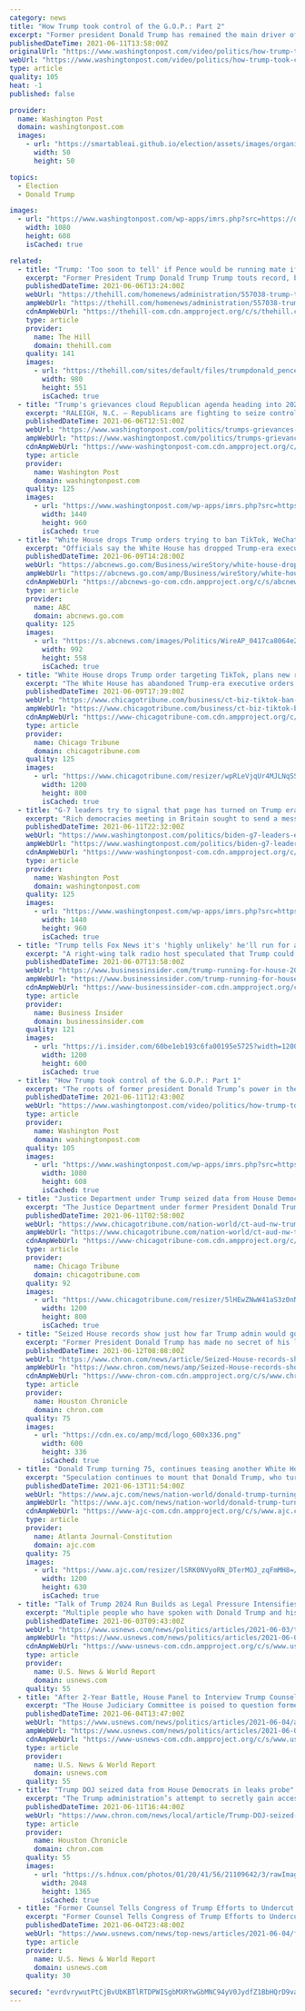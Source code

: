 ```yaml
---
category: news
title: "How Trump took control of the G.O.P.: Part 2"
excerpt: "Former president Donald Trump has remained the main driver of the Republican Party priorities, despite losing his reelection bid in 2020."
publishedDateTime: 2021-06-11T13:58:00Z
originalUrl: "https://www.washingtonpost.com/video/politics/how-trump-took-control-of-the-gop-part-2/2021/06/11/e51dd21f-cb4f-482d-99c3-84e995e2dd4f_video.html"
webUrl: "https://www.washingtonpost.com/video/politics/how-trump-took-control-of-the-gop-part-2/2021/06/11/e51dd21f-cb4f-482d-99c3-84e995e2dd4f_video.html"
type: article
quality: 105
heat: -1
published: false

provider:
  name: Washington Post
  domain: washingtonpost.com
  images:
    - url: "https://smartableai.github.io/election/assets/images/organizations/washingtonpost.com-50x50.jpg"
      width: 50
      height: 50

topics:
  - Election
  - Donald Trump

images:
  - url: "https://www.washingtonpost.com/wp-apps/imrs.php?src=https://d1i4t8bqe7zgj6.cloudfront.net/06-10-2021/t_30906ce0701a471f8f311da60f2eb083_name_Site_thumb_pt2.jpg&w=1080"
    width: 1080
    height: 608
    isCached: true

related:
  - title: "Trump: 'Too soon to tell' if Pence would be running mate if he seeks White House in 2024"
    excerpt: "Former President Trump Donald Trump Trump touts record, blasts Dems in return to stage Trump demands China pay 'reparations' for role in coronavirus pandemic Trump endorses Rep. Ted Budd for ..."
    publishedDateTime: 2021-06-06T13:24:00Z
    webUrl: "https://thehill.com/homenews/administration/557038-trump-too-soon-to-tell-if-pence-would-be-running-mate-if-he-runs-in"
    ampWebUrl: "https://thehill.com/homenews/administration/557038-trump-too-soon-to-tell-if-pence-would-be-running-mate-if-he-runs-in?amp"
    cdnAmpWebUrl: "https://thehill-com.cdn.ampproject.org/c/s/thehill.com/homenews/administration/557038-trump-too-soon-to-tell-if-pence-would-be-running-mate-if-he-runs-in?amp"
    type: article
    provider:
      name: The Hill
      domain: thehill.com
    quality: 141
    images:
      - url: "https://thehill.com/sites/default/files/trumpdonald_pencemike_092820getty_press.jpg"
        width: 980
        height: 551
        isCached: true
  - title: "Trump's grievances cloud Republican agenda heading into 2022"
    excerpt: "RALEIGH, N.C. — Republicans are fighting to seize control of Congress. Just don’t ask what they’d do if they win. Look no further for evidence of the GOP’s muddled governing agenda than battleground North Carolina, where party leaders packed into a ..."
    publishedDateTime: 2021-06-06T12:51:00Z
    webUrl: "https://www.washingtonpost.com/politics/trumps-grievances-cloud-republican-agenda-heading-into-2022/2021/06/06/45c5bf4e-c6ce-11eb-8708-64991f2acf28_story.html"
    ampWebUrl: "https://www.washingtonpost.com/politics/trumps-grievances-cloud-republican-agenda-heading-into-2022/2021/06/06/45c5bf4e-c6ce-11eb-8708-64991f2acf28_story.html?outputType=amp"
    cdnAmpWebUrl: "https://www-washingtonpost-com.cdn.ampproject.org/c/s/www.washingtonpost.com/politics/trumps-grievances-cloud-republican-agenda-heading-into-2022/2021/06/06/45c5bf4e-c6ce-11eb-8708-64991f2acf28_story.html?outputType=amp"
    type: article
    provider:
      name: Washington Post
      domain: washingtonpost.com
    quality: 125
    images:
      - url: "https://www.washingtonpost.com/wp-apps/imrs.php?src=https://arc-anglerfish-washpost-prod-washpost.s3.amazonaws.com/public/EI46HVGGMUI6XCNEW6XCFKQZHY.jpg&w=1440"
        width: 1440
        height: 960
        isCached: true
  - title: "White House drops Trump orders trying to ban TikTok, WeChat"
    excerpt: "Officials say the White House has dropped Trump-era executive orders that attempted to ban the popular apps TikTok and WeChat and will conduct its own review aimed at identifying national security ris"
    publishedDateTime: 2021-06-09T14:28:00Z
    webUrl: "https://abcnews.go.com/Business/wireStory/white-house-drops-trump-orders-ban-tiktok-wechat-78172937"
    ampWebUrl: "https://abcnews.go.com/amp/Business/wireStory/white-house-drops-trump-orders-ban-tiktok-wechat-78172937"
    cdnAmpWebUrl: "https://abcnews-go-com.cdn.ampproject.org/c/s/abcnews.go.com/amp/Business/wireStory/white-house-drops-trump-orders-ban-tiktok-wechat-78172937"
    type: article
    provider:
      name: ABC
      domain: abcnews.go.com
    quality: 125
    images:
      - url: "https://s.abcnews.com/images/Politics/WireAP_0417ca8064e248ec89d234b0626d5fca_16x9_992.jpg"
        width: 992
        height: 558
        isCached: true
  - title: "White House drops Trump order targeting TikTok, plans new review"
    excerpt: "The White House has abandoned Trump-era executive orders that sought to ban the popular apps TikTok and WeChat and will conduct its own review aimed at identifying national security risks with software applications tied to China,"
    publishedDateTime: 2021-06-09T17:39:00Z
    webUrl: "https://www.chicagotribune.com/business/ct-biz-tiktok-ban-dropped-20210609-z6qnrpmmvvcfzhyymmg72s7zuy-story.html"
    ampWebUrl: "https://www.chicagotribune.com/business/ct-biz-tiktok-ban-dropped-20210609-z6qnrpmmvvcfzhyymmg72s7zuy-story.html?outputType=amp"
    cdnAmpWebUrl: "https://www-chicagotribune-com.cdn.ampproject.org/c/s/www.chicagotribune.com/business/ct-biz-tiktok-ban-dropped-20210609-z6qnrpmmvvcfzhyymmg72s7zuy-story.html?outputType=amp"
    type: article
    provider:
      name: Chicago Tribune
      domain: chicagotribune.com
    quality: 125
    images:
      - url: "https://www.chicagotribune.com/resizer/wpRLeVjqUr4MJLNqSSk6m6eOUeo=/1200x0/top/cloudfront-us-east-1.images.arcpublishing.com/tronc/GHVUJJVORPGNNFDSYUFAYOUXRY.jpg"
        width: 1200
        height: 800
        isCached: true
  - title: "G-7 leaders try to signal that page has turned on Trump era"
    excerpt: "Rich democracies meeting in Britain sought to send a message Friday that they were back in business after a surge in vaccinations and the exit of a disruptive American president."
    publishedDateTime: 2021-06-11T22:32:00Z
    webUrl: "https://www.washingtonpost.com/politics/biden-g7-leaders-england/2021/06/11/adb19d62-cac0-11eb-a11b-6c6191ccd599_story.html"
    ampWebUrl: "https://www.washingtonpost.com/politics/biden-g7-leaders-england/2021/06/11/adb19d62-cac0-11eb-a11b-6c6191ccd599_story.html?outputType=amp"
    cdnAmpWebUrl: "https://www-washingtonpost-com.cdn.ampproject.org/c/s/www.washingtonpost.com/politics/biden-g7-leaders-england/2021/06/11/adb19d62-cac0-11eb-a11b-6c6191ccd599_story.html?outputType=amp"
    type: article
    provider:
      name: Washington Post
      domain: washingtonpost.com
    quality: 125
    images:
      - url: "https://www.washingtonpost.com/wp-apps/imrs.php?src=https://arc-anglerfish-washpost-prod-washpost.s3.amazonaws.com/public/42LNP2GK5MI6XANRGR4WY44TV4.jpg&w=1440"
        width: 1440
        height: 960
        isCached: true
  - title: "Trump tells Fox News it's 'highly unlikely' he'll run for a House seat in 2022"
    excerpt: "A right-wing talk radio host speculated that Trump could run in a safe district and become House Speaker if the GOP were to flip the majority in the 2022 midterms."
    publishedDateTime: 2021-06-07T13:58:00Z
    webUrl: "https://www.businessinsider.com/trump-running-for-house-2022-become-speaker-theory-fox-2021-6"
    ampWebUrl: "https://www.businessinsider.com/trump-running-for-house-2022-become-speaker-theory-fox-2021-6?amp"
    cdnAmpWebUrl: "https://www-businessinsider-com.cdn.ampproject.org/c/s/www.businessinsider.com/trump-running-for-house-2022-become-speaker-theory-fox-2021-6?amp"
    type: article
    provider:
      name: Business Insider
      domain: businessinsider.com
    quality: 121
    images:
      - url: "https://i.insider.com/60be1eb193c6fa00195e5725?width=1200&format=jpeg"
        width: 1200
        height: 600
        isCached: true
  - title: "How Trump took control of the G.O.P.: Part 1"
    excerpt: "The roots of former president Donald Trump’s power in the Republican Party can be traced back to the backlash following the 2008 financial crisis and presidential election."
    publishedDateTime: 2021-06-11T12:43:00Z
    webUrl: "https://www.washingtonpost.com/video/politics/how-trump-took-control-of-the-gop-part-1/2021/06/11/06d40589-1b72-4326-9e8a-4fe06e1f7ed4_video.html"
    type: article
    provider:
      name: Washington Post
      domain: washingtonpost.com
    quality: 105
    images:
      - url: "https://www.washingtonpost.com/wp-apps/imrs.php?src=https://d1i4t8bqe7zgj6.cloudfront.net/06-10-2021/t_706691930e7e4bb29a338b0cf5ac5491_name_Site_thumb_pt1.jpg&w=1080"
        width: 1080
        height: 608
        isCached: true
  - title: "Justice Department under Trump seized data from House Democrats in 2018 as a part of a probe on leaks related to the Russia Investigation"
    excerpt: "The Justice Department under former President Donald Trump seized data from the accounts of at least two members of the House Intelligence Committee in 2018 as part of an aggressive crackdown on leaks related to the Russia investigation and other national security matters."
    publishedDateTime: 2021-06-11T02:58:00Z
    webUrl: "https://www.chicagotribune.com/nation-world/ct-aud-nw-trump-justice-department-congress-house-deomocrats-20210611-xydbkihtyvg6hoh4qi4xus2qb4-story.html"
    ampWebUrl: "https://www.chicagotribune.com/nation-world/ct-aud-nw-trump-justice-department-congress-house-deomocrats-20210611-xydbkihtyvg6hoh4qi4xus2qb4-story.html?outputType=amp"
    cdnAmpWebUrl: "https://www-chicagotribune-com.cdn.ampproject.org/c/s/www.chicagotribune.com/nation-world/ct-aud-nw-trump-justice-department-congress-house-deomocrats-20210611-xydbkihtyvg6hoh4qi4xus2qb4-story.html?outputType=amp"
    type: article
    provider:
      name: Chicago Tribune
      domain: chicagotribune.com
    quality: 92
    images:
      - url: "https://www.chicagotribune.com/resizer/5lHEwZNwW41aS3z0nNeW7ATYm5Y=/1200x0/top/cloudfront-us-east-1.images.arcpublishing.com/tronc/TKMNFD6XKV62M43PP2777GO3SE.aspx"
        width: 1200
        height: 800
        isCached: true
  - title: "Seized House records show just how far Trump admin would go"
    excerpt: "Former President Donald Trump has made no secret of his long list of political enemies. It just wasn't clear until now how far he would go to try to punish them. Two House Democrats disclosed this week that their smartphone data was secretly obtained by the Trump Justice Department as part of an effort to uncover the source of leaks related to the investigation of Russian-related election interference."
    publishedDateTime: 2021-06-12T08:08:00Z
    webUrl: "https://www.chron.com/news/article/Seized-House-records-show-just-how-far-Trump-16242944.php"
    ampWebUrl: "https://www.chron.com/news/amp/Seized-House-records-show-just-how-far-Trump-16242944.php"
    cdnAmpWebUrl: "https://www-chron-com.cdn.ampproject.org/c/s/www.chron.com/news/amp/Seized-House-records-show-just-how-far-Trump-16242944.php"
    type: article
    provider:
      name: Houston Chronicle
      domain: chron.com
    quality: 75
    images:
      - url: "https://cdn.ex.co/amp/mcd/logo_600x336.png"
        width: 600
        height: 336
        isCached: true
  - title: "Donald Trump turning 75, continues teasing another White House run"
    excerpt: "Speculation continues to mount that Donald Trump, who turns 75 on Monday, will become the first American president to be impeached twice to seek another term in the Oval Office."
    publishedDateTime: 2021-06-13T11:54:00Z
    webUrl: "https://www.ajc.com/news/nation-world/donald-trump-turning-75-continues-teasing-another-white-house-run/64ONYP4UENGQZDCBHUPBJGXG3U/"
    ampWebUrl: "https://www.ajc.com/news/nation-world/donald-trump-turning-75-continues-teasing-another-white-house-run/64ONYP4UENGQZDCBHUPBJGXG3U/?outputType=amp"
    cdnAmpWebUrl: "https://www-ajc-com.cdn.ampproject.org/c/s/www.ajc.com/news/nation-world/donald-trump-turning-75-continues-teasing-another-white-house-run/64ONYP4UENGQZDCBHUPBJGXG3U/?outputType=amp"
    type: article
    provider:
      name: Atlanta Journal-Constitution
      domain: ajc.com
    quality: 75
    images:
      - url: "https://www.ajc.com/resizer/lSRK0NVyoRN_DTerMOJ_zqFmMH8=/1200x630/d1fegwn2wjh0cs.cloudfront.net/06-04-2021/t_5282c52c25194705b541b8b9f6dca580_name_e5d64bbda3c04c3e9781992de9243a3f.png"
        width: 1200
        height: 630
        isCached: true
  - title: "Talk of Trump 2024 Run Builds as Legal Pressure Intensifies"
    excerpt: "Multiple people who have spoken with Donald Trump and his team in recent weeks say they sense a shift, with the former president increasingly acting and talking as though he plans to mount another White House bid."
    publishedDateTime: 2021-06-03T09:43:00Z
    webUrl: "https://www.usnews.com/news/politics/articles/2021-06-03/talk-of-trump-2024-run-builds-as-legal-pressure-intensifies"
    ampWebUrl: "https://www.usnews.com/news/politics/articles/2021-06-03/talk-of-trump-2024-run-builds-as-legal-pressure-intensifies?context=amp"
    cdnAmpWebUrl: "https://www-usnews-com.cdn.ampproject.org/c/s/www.usnews.com/news/politics/articles/2021-06-03/talk-of-trump-2024-run-builds-as-legal-pressure-intensifies?context=amp"
    type: article
    provider:
      name: U.S. News & World Report
      domain: usnews.com
    quality: 55
  - title: "After 2-Year Battle, House Panel to Interview Trump Counsel"
    excerpt: "The House Judiciary Committee is poised to question former White House counsel Don McGahn behind closed doors on Friday, two years after House Democrats originally sought his testimony as part of investigations into former President Donald Trump."
    publishedDateTime: 2021-06-04T13:47:00Z
    webUrl: "https://www.usnews.com/news/politics/articles/2021-06-04/after-2-year-battle-house-panel-to-interview-trump-counsel"
    ampWebUrl: "https://www.usnews.com/news/politics/articles/2021-06-04/after-2-year-battle-house-panel-to-interview-trump-counsel?context=amp"
    cdnAmpWebUrl: "https://www-usnews-com.cdn.ampproject.org/c/s/www.usnews.com/news/politics/articles/2021-06-04/after-2-year-battle-house-panel-to-interview-trump-counsel?context=amp"
    type: article
    provider:
      name: U.S. News & World Report
      domain: usnews.com
    quality: 55
  - title: "Trump DOJ seized data from House Democrats in leaks probe"
    excerpt: "The Trump administration’s attempt to secretly gain access to data of individual members of Congress and others connected to the panel came as the president was fuming publicly and privately over investigations — in Congress and by then-special counsel Robert Mueller — into his campaign’s ties to Russia."
    publishedDateTime: 2021-06-11T16:44:00Z
    webUrl: "https://www.chron.com/news/local/article/Trump-DOJ-seized-data-House-Democrats-leaks-probe-16240979.php"
    type: article
    provider:
      name: Houston Chronicle
      domain: chron.com
    quality: 55
    images:
      - url: "https://s.hdnux.com/photos/01/20/41/56/21109642/3/rawImage.jpg"
        width: 2048
        height: 1365
        isCached: true
  - title: "Former Counsel Tells Congress of Trump Efforts to Undercut Russia Probe Democrats"
    excerpt: "Former Counsel Tells Congress of Trump Efforts to Undercut Russia Probe Democrats WASHINGTON (Reuters) - President Donald Trump's ex-White House counsel Don McGahn \"shed new light\" on the investigation into Russia's role in the 2016 U.S. elections and the ..."
    publishedDateTime: 2021-06-04T23:48:00Z
    webUrl: "https://www.usnews.com/news/top-news/articles/2021-06-04/former-counsel-tells-congress-of-trump-efforts-to-undercut-russia-probe-democrats"
    type: article
    provider:
      name: U.S. News & World Report
      domain: usnews.com
    quality: 30

secured: "evrdvrywutPtCjBvUbKBTlRTDPWISgbMXRYwGbMNC94yV0JydfZ1BbHQrD9va9lyQfgicoe4btmsQ0CLCFiokso0U9jXv4jpwSIznQf44/gUQZ3AwCy+56j7QTD7WPpiiud0Rxm99b4W25JX2ovPW3+GsTanATGz5TAktxYxRjpQVZuFdokiutGK58E6BMpYaJatc+pDS/Oo1A0UrzuKj8X4JyHGGsJmxoTQuVZ9FBf5YNvqlyVzGKjp+lHAfe7mexBeemANXiOlVb3R7fBRwjbJ+BgccZp/drN36k6oXOEzibViFVf24Feh07/u9BsVW6wwHD2s0inwzI5k1TM4tC/9hg5foKYyJww58HaxeQ8=;jEWiSB7aHd5uhT4FOTfKwQ=="
---
```


